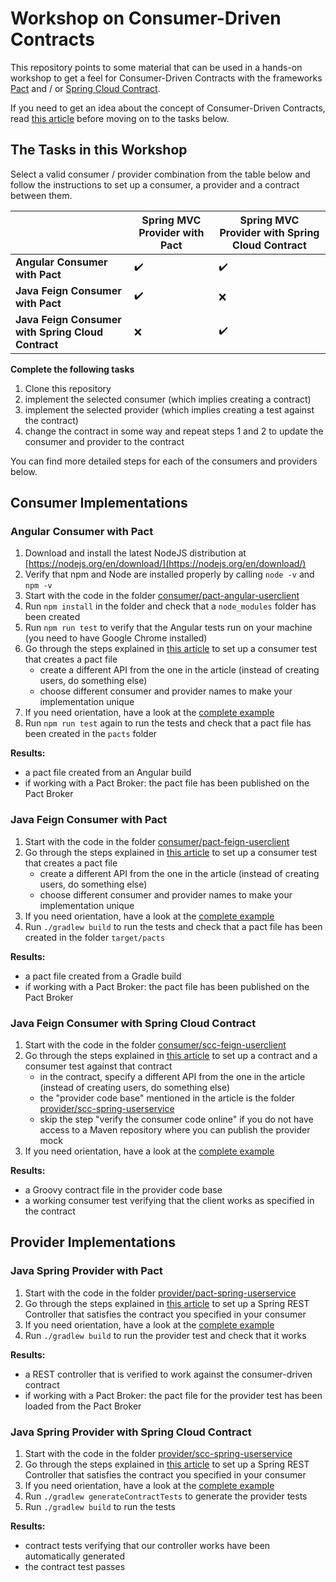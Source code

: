 # Workshop on Consumer-Driven Contracts

This repository points to some material that can be used in a hands-on workshop
to get a feel for Consumer-Driven Contracts with the frameworks [Pact](https://docs.pact.io/)
and / or [Spring Cloud Contract](https://cloud.spring.io/spring-cloud-contract/).

If you need to get an idea about the concept of Consumer-Driven Contracts, read
[this article](https://reflectoring.io/7-reasons-for-consumer-driven-contracts/) 
before moving on to the tasks below.

## The Tasks in this Workshop

Select a valid consumer / provider combination from the table below and follow
the instructions to set up a consumer, a provider and a contract between them. 

| | Spring MVC Provider with Pact | Spring MVC Provider with Spring Cloud Contract|
| ------------- |-------------| ----- |
| **Angular Consumer with Pact** | :heavy_check_mark: | :heavy_check_mark: |
| **Java Feign Consumer with Pact** | :heavy_check_mark: | :x: |
| **Java Feign Consumer with Spring Cloud Contract** | :x: | :heavy_check_mark: |

**Complete the following tasks**

1. Clone this repository
1. implement the selected consumer (which implies creating a contract)
1. implement the selected provider (which implies creating a test against the contract)
1. change the contract in some way and repeat steps 1 and 2 to update the consumer and provider to the contract 

You can find more detailed steps for each of the consumers and providers below. 

## Consumer Implementations

### Angular Consumer with Pact

1. Download and install the latest NodeJS distribution at [https://nodejs.org/en/download/](https://nodejs.org/en/download/)
1. Verify that npm and Node are installed properly by calling `node -v` and `npm -v`
1. Start with the code in the folder [consumer/pact-angular-userclient](consumer/pact-angular-userclient)
1. Run `npm install` in the folder and check that a `node_modules` folder has been created
1. Run `npm run test` to verify that the Angular tests run on your machine (you need to have Google Chrome installed)
1. Go through the steps explained in [this article](https://reflectoring.io/consumer-driven-contracts-with-angular-and-pact/) 
   to set up a consumer test that creates a pact file
   * create a different API from the one in the article (instead of creating users, do something else)
   * choose different consumer and provider names to make your implementation unique
1. If you need orientation, have a look at the [complete example](https://github.com/thombergs/code-examples/tree/master/pact/pact-angular)
1. Run `npm run test` again to run the tests and check that a pact file has been created in the `pacts` folder

**Results:**
* a pact file created from an Angular build 
* if working with a Pact Broker: the pact file has been published on the Pact Broker

### Java Feign Consumer with Pact

1. Start with the code in the folder [consumer/pact-feign-userclient](consumer/pact-feign-userclient)
1. Go through the steps explained in [this article](https://reflectoring.io/consumer-driven-contract-feign-pact/)
   to set up a consumer test that creates a pact file
   * create a different API from the one in the article (instead of creating users, do something else)
   * choose different consumer and provider names to make your implementation unique
1. If you need orientation, have a look at the [complete example](https://github.com/thombergs/code-examples/tree/master/pact/pact-feign-consumer)
1. Run `./gradlew build` to run the tests and check that a pact file has been created in the folder `target/pacts`

**Results:**
* a pact file created from a Gradle build 
* if working with a Pact Broker: the pact file has been published on the Pact Broker

### Java Feign Consumer with Spring Cloud Contract

1. Start with the code in the folder [consumer/scc-feign-userclient](consumer/scc-feign-userclient)
1. Go through the steps explained in [this article](https://reflectoring.io/consumer-driven-contract-consumer-spring-cloud-contract/)
   to set up a contract and a consumer test against that contract
   * in the contract, specify a different API from the one in the article (instead of creating users, do something else)
   * the "provider code base" mentioned in the article is the folder [provider/scc-spring-userservice](provider/scc-spring-userservice)
   * skip the step "verify the consumer code online" if you do not have access to a Maven repository where you can publish
     the provider mock
1. If you need orientation, have a look at the [complete example](https://github.com/thombergs/code-examples/tree/master/spring-cloud/spring-cloud-contract-consumer)

**Results:**
* a Groovy contract file in the provider code base
* a working consumer test verifying that the client works as specified in the contract

## Provider Implementations

### Java Spring Provider with Pact

1. Start with the code in the folder [provider/pact-spring-userservice](provider/pact-spring-userservice)
1. Go through the steps explained in [this article](https://reflectoring.io/consumer-driven-contract-provider-pact-spring/)
   to set up a Spring REST Controller that satisfies the contract you specified in your consumer
1. If you need orientation, have a look at the [complete example](https://github.com/thombergs/code-examples/tree/master/pact/pact-spring-provider)
1. Run `./gradlew build` to run the provider test and check that it works

**Results:**
* a REST controller that is verified to work against the consumer-driven contract
* if working with a Pact Broker: the pact file for the provider test has been loaded from the Pact Broker

### Java Spring Provider with Spring Cloud Contract

1. Start with the code in the folder [provider/scc-spring-userservice](provider/scc-spring-userservice)
1. Go through the steps explained in [this article](https://reflectoring.io/consumer-driven-contract-provider-spring-cloud-contract/)
   to set up a Spring REST Controller that satisfies the contract you specified in your consumer
1. If you need orientation, have a look at the [complete example](https://github.com/thombergs/code-examples/tree/master/spring-cloud/spring-cloud-contract-provider)
1. Run `./gradlew generateContractTests` to generate the provider tests
1. Run `./gradlew build` to run the tests 

**Results:**
* contract tests verifying that our controller works have been automatically generated
* the contract test passes